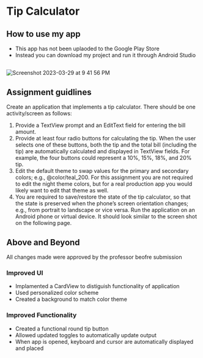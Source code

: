 # Tip Calculator
## How to use my app
- This app has not been uplaoded to the Google Play Store
- Instead you can download my project and run it through Android Studio
## 

![Screenshot 2023-03-29 at 9 41 56 PM](https://user-images.githubusercontent.com/75393933/228706192-119793b0-4555-4f5d-a5bc-637efd089a81.png)

##
## Assignment guidlines
Create an application that implements a tip calculator. There should be one activity/screen as follows:
1. Provide a TextView prompt and an EditText field for entering the bill amount.
2. Provide at least four radio buttons for calculating the tip. When the user selects one of these buttons, both the tip and the total bill (including the tip) are automatically calculated and displayed in TextView fields. For example, the four buttons could represent a 10%, 15%, 18%, and 20% tip.
3. Edit the default theme to swap values for the primary and secondary colors; e.g.,
<item name="colorPrimary">@color/teal_200</item>. For this assignment you are not required to edit the night theme colors, but for a real production app you would likely want to edit that theme as well.
4. You are required to save/restore the state of the tip calculator, so that the state is preserved when the phone’s screen orientation changes; e.g., from portrait to landscape or vice versa.
Run the application on an Android phone or virtual device. It should look similar to the screen shot on the following page.

## Above and Beyond
All changes made were approved by the professor beofre submission
### Improved UI
- Implamented a CardView to distiguish functionality of application
- Used personalized color scheme 
- Created a background to match color theme

### Improved Functionality
- Created a functional round tip button
- Allowed updated toggles to automatically update output
- When app is opened, keyboard and cursor are automatically displayed and placed
